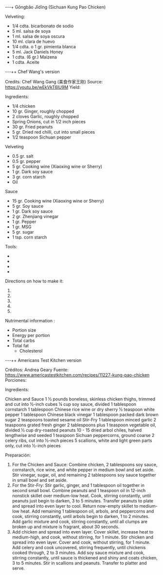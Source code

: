 ---+ Gōngbǎo Jīdīng (Sichuan Kung Pao Chicken)

Velveting:
   * 1/4 cdta. bicarbonato de sodio
   * 5 ml. salsa de soya
   * 1 ml. salsa de soya oscura
   * 10 ml. clara de huevo
   * 1/4 cdta. o 1 gr. pimienta blanca
   * 5 ml. Jack Daniels Honey
   * 1 cdta. (6 gr.) Maizena
   * 1 cdta. Aceite


---++ Chef Wang's version

Credits: Chef Wang Gang (美食作家王刚)
Source: https://youtu.be/wEkVkT6IU9M
Yield: 

Ingredients:

   * 1/4 chicken
   * 10 gr. Ginger, roughly chopped
   * 2 cloves Garlic, roughly chopped
   * Spring Onions, cut in 1/2 inch pieces
   * 30 gr. Fried peanuts
   * 5 gr. Dried red chilli, cut into small pieces
   * 1/2 teaspoon Sichuan pepper

Velveting
   * 0.5 gr. salt
   * 0.5 gr. pepper
   * 5 gr. Cooking wine (Xiaoxing wine or Sherry) 
   * 1 gr. Dark soy sauce
   * 3 gr. corn starch
   * Oil

Sauce
   * 15 gr. Cooking wine (Xiaoxing wine or Sherry) 
   * 5 gr. Soy sauce
   * 1 gr. Dark soy sauce
   * 2 gr. Zhenjiang vinegar
   * 1 gr. Pepper
   * 1 gr. MSG
   * 5 gr. sugar
   * 1 tsp. corn starch


Tools:

   * 
   * 
   * 
   * 


Directions on how to make it:

   1. 
   2.
   3.
   4.
   5.


Nutrimental information :

   * Portion size
   * Energy per portion
   * Total carbs
   * Total fat
      * Cholesterol


---++ Americans Test Kitchen version

Créditos: Andrea Geary
Fuente: https://www.americastestkitchen.com/recipes/11227-kung-pao-chicken
Porciones:


Ingredients:

Chicken and Sauce
1 ½ pounds boneless, skinless chicken thighs, trimmed and cut into ½-inch cubes
¼ cup soy sauce, divided
1 tablespoon cornstarch
1 tablespoon Chinese rice wine or dry sherry
½ teaspoon white pepper
1 tablespoon Chinese black vinegar
1 tablespoon packed dark brown sugar
2 teaspoons toasted sesame oil
Stir-Fry
1 tablespoon minced garlic
2 teaspoons grated fresh ginger
2 tablespoons plus 1 teaspoon vegetable oil, divided
½ cup dry-roasted peanuts
10 - 15 dried arbol chiles, halved lengthwise and seeded
1 teaspoon Sichuan peppercorns, ground coarse
2 celery ribs, cut into ½-inch pieces
5 scallions, white and light green parts only, cut into ½-inch pieces

Preparación:

1. For the Chicken and Sauce: Combine chicken, 2 tablespoons soy sauce, cornstarch, rice wine, and white pepper in medium bowl and set aside. Stir vinegar, sugar, oil, and remaining 2 tablespoons soy sauce together in small bowl and set aside.
2. For the Stir-Fry: Stir garlic, ginger, and 1 tablespoon oil together in second small bowl. Combine peanuts and 1 teaspoon oil in 12-inch nonstick skillet over medium-low heat. Cook, stirring constantly, until peanuts just begin to darken, 3 to 5 minutes. Transfer peanuts to plate and spread into even layer to cool. Return now-empty skillet to medium-low heat. Add remaining 1 tablespoon oil, arbols, and peppercorns and cook, stirring constantly, until arbols begin to darken, 1 to 2 minutes. Add garlic mixture and cook, stirring constantly, until all clumps are broken up and mixture is fragrant, about 30 seconds.
3. Add chicken and spread into even layer. Cover skillet, increase heat to medium-high, and cook, without stirring, for 1 minute. Stir chicken and spread into even layer. Cover and cook, without stirring, for 1 minute. Add celery and cook uncovered, stirring frequently, until chickenis cooked through, 2 to 3 minutes. Add soy sauce mixture and cook, stirring constantly, until sauce is thickened and shiny and coats chicken, 3 to 5 minutes. Stir in scallions and peanuts. Transfer to platter and serve.

